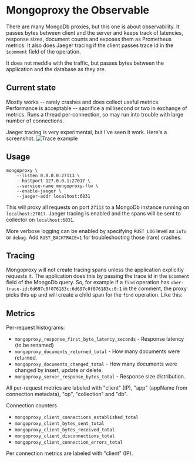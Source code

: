# Mongoproxy the Observable
There are many MongoDb proxies, but this one is about observability. It passes bytes between client and the server and keeps track of latencies, response sizes, document counts and exposes them as Prometheus metrics. It also does Jaeger tracing if the client passes trace id in the `$comment` field of the operation.

It does not meddle with the traffic, but passes bytes between the application and the database as they are.

## Current state
Mostly works -- rarely crashes and does collect useful metrics. Performance is acceptable -- sacrifice a millisecond or two in exchange of metrics. Runs a thread per-connection, so may run into trouble with large number of connections.

Jaeger tracing is very experimental, but I've seen it work. Here's a screenshot.
![Trace example](https://github.com/mpihlak/mongoproxy/blob/master/img/trace.png)

## Usage

```
mongoproxy \
    --listen 0.0.0.0:27113 \
    --hostport 127.0.0.1:27017 \
    --service-name mongoproxy-ftw \
    --enable-jaeger \
    --jaeger-addr localhost:6831
```
This will proxy all requests on port `27113` to a MongoDb instance running on `localhost:27017`. Jaeger tracing is enabled and the spans will be sent to collector on `localhost:6831`. 

More verbose logging can be enabled by specifying `RUST_LOG` level as `info` or `debug`. Add `RUST_BACKTRACE=1` for troubleshooting those (rare) crashes.

## Tracing
Mongoproxy will not create tracing spans unless the application explicitly requests it. The application does this by passing the trace id in the `$comment` field of the MongoDb query. So, for example if a `find` operation has `uber-trace-id:6d697c0f076183c:6d697c0f076183c:0:1` in the comment, the proxy picks this up and will create a child span for the `find` operation. Like this:



## Metrics

Per-request histograms:
* `mongoproxy_response_first_byte_latency_seconds` - Response latency (to be renamed)
* `mongoproxy_documents_returned_total` - How many documents were returned.
* `mongoproxy_documents_changed_total` - How many documents were changed by insert, update or delete.
* `mongoproxy_server_response_bytes_total` - Response size distribution.

All per-request metrics are labeled with "client" (IP), "app" (appName from connection metadata), "op", "collection" and "db". 

Connection counters
* `mongoproxy_client_connections_established_total`
* `mongoproxy_client_bytes_sent_total`
* `mongoproxy_client_bytes_received_total`
* `mongoproxy_client_disconnections_total`
* `mongoproxy_client_connection_errors_total`

Per connection metrics are labeled with "client" (IP).
